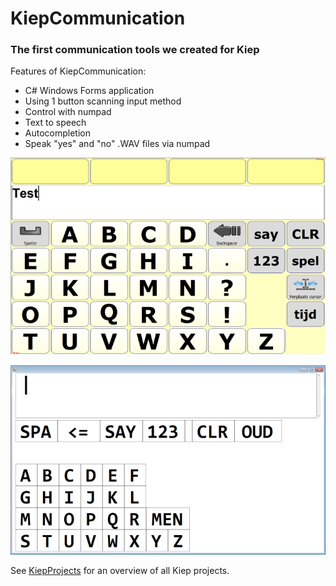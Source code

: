 # KiepCommunication
### The first communication tools we created for Kiep
 
Features of KiepCommunication:
 - C# Windows Forms application
 - Using 1 button scanning input method
 - Control with numpad 
 - Text to speech
 - Autocompletion
 - Speak "yes" and "no" .WAV files via numpad
 
![Tobii Screenshot](TobiiScreenshot.png)

![KiepCommunication Screenshot](KiepCommunicationScreenshot.png)

See [KiepProjects](https://github.com/Joozt/KiepProjects) for an overview of all Kiep projects.